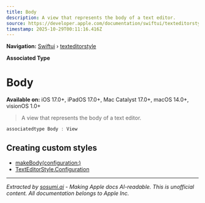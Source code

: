 ```yaml
---
title: Body
description: A view that represents the body of a text editor.
source: https://developer.apple.com/documentation/swiftui/texteditorstyle/body
timestamp: 2025-10-29T00:11:16.416Z
---
```


**Navigation:** [Swiftui](/documentation/swiftui) › [texteditorstyle](/documentation/swiftui/texteditorstyle)

**Associated Type**

# Body

**Available on:** iOS 17.0+, iPadOS 17.0+, Mac Catalyst 17.0+, macOS 14.0+, visionOS 1.0+

> A view that represents the body of a text editor.

```swift
associatedtype Body : View
```

## Creating custom styles

- [makeBody(configuration:)](/documentation/swiftui/texteditorstyle/makebody(configuration:))
- [TextEditorStyle.Configuration](/documentation/swiftui/texteditorstyle/configuration)

---

*Extracted by [sosumi.ai](https://sosumi.ai) - Making Apple docs AI-readable.*
*This is unofficial content. All documentation belongs to Apple Inc.*
